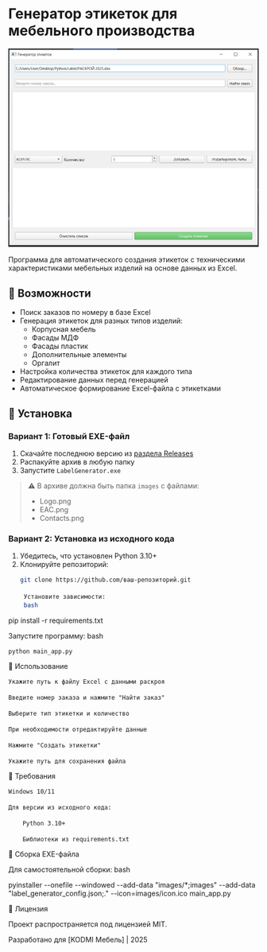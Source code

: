 # Генератор этикеток для мебельного производства

![Пример интерфейса](images/Screenshot.png)

Программа для автоматического создания этикеток с техническими характеристиками мебельных изделий на основе данных из Excel.

## 🔹 Возможности

- Поиск заказов по номеру в базе Excel
- Генерация этикеток для разных типов изделий:
  - Корпусная мебель
  - Фасады МДФ
  - Фасады пластик
  - Дополнительные элементы
  - Оргалит
- Настройка количества этикеток для каждого типа
- Редактирование данных перед генерацией
- Автоматическое формирование Excel-файла с этикетками

## 🔹 Установка

### Вариант 1: Готовый EXE-файл
1. Скачайте последнюю версию из [раздела Releases](https://github.com/daniilseliverstov/Label/releases/tag/Python)
2. Распакуйте архив в любую папку
3. Запустите `LabelGenerator.exe`

> ⚠️ В архиве должна быть папка `images` с файлами:  
> - Logo.png  
> - EAC.png  
> - Contacts.png  

### Вариант 2: Установка из исходного кода
1. Убедитесь, что установлен Python 3.10+
2. Клонируйте репозиторий:
   ```bash
   git clone https://github.com/ваш-репозиторий.git

    Установите зависимости:
    bash

pip install -r requirements.txt

Запустите программу:
bash

    python main_app.py

🔹 Использование

    Укажите путь к файлу Excel с данными раскроя

    Введите номер заказа и нажмите "Найти заказ"

    Выберите тип этикетки и количество

    При необходимости отредактируйте данные

    Нажмите "Создать этикетки"

    Укажите путь для сохранения файла

🔹 Требования

    Windows 10/11

    Для версии из исходного кода:

        Python 3.10+

        Библиотеки из requirements.txt


🔹 Сборка EXE-файла

Для самостоятельной сборки:
bash

pyinstaller --onefile --windowed --add-data "images/*;images" --add-data "label_generator_config.json;." --icon=images/icon.ico main_app.py

🔹 Лицензия

Проект распространяется под лицензией MIT.

Разработано для [KODMI Мебель] | 2025
